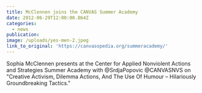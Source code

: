 ```yaml
---
title: McClennen joins the CANVAS Summer Academy
date: 2012-06-29T12:00:00.864Z
categories: 
  - news
publication:
image: /uploads/yes-men-2.jpeg
link_to_original: 'https://canvasopedia.org/summeracademy/'
---
```


Sophia McClennen presents at the Center for Applied Nonviolent Actions and Strategies Summer Academy with @SrdjaPopovic @CANVASNVS on "Creative Activism, Dilemma Actions, And The Use Of Humour – Hilariously Groundbreaking Tactics."